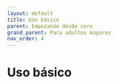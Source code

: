 ```yaml
---
layout: default
title: Uso básico
parent: Empezando desde cero
grand_parent: Para adultos mayores
nav_order: 4
---
```


# Uso básico